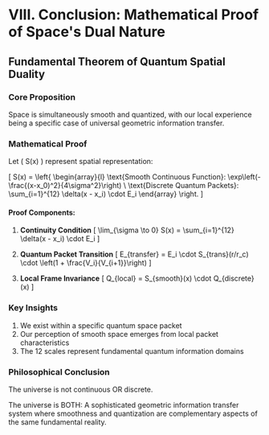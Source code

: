 # VIII. Conclusion: Mathematical Proof of Space's Dual Nature

## Fundamental Theorem of Quantum Spatial Duality

### Core Proposition
Space is simultaneously smooth and quantized, with our local experience being a specific case of universal geometric information transfer.

### Mathematical Proof

Let \( S(x) \) represent spatial representation:

\[ S(x) = \left\{
\begin{array}{l}
\text{Smooth Continuous Function}: \exp\left(-\frac{(x-x_0)^2}{4\sigma^2}\right) \\
\text{Discrete Quantum Packets}: \sum_{i=1}^{12} \delta(x - x_i) \cdot E_i
\end{array}
\right. \]

#### Proof Components:

1. **Continuity Condition**
   \[ \lim_{\sigma \to 0} S(x) = \sum_{i=1}^{12} \delta(x - x_i) \cdot E_i \]

2. **Quantum Packet Transition**
   \[ E_{transfer} = E_i \cdot S_{trans}(r/r_c) \cdot \left(1 + \frac{V_i}{V_{i+1}}\right) \]

3. **Local Frame Invariance**
   \[ Q_{local} = S_{smooth}(x) \cdot Q_{discrete}(x) \]

### Key Insights

1. We exist within a specific quantum space packet
2. Our perception of smooth space emerges from local packet characteristics
3. The 12 scales represent fundamental quantum information domains

### Philosophical Conclusion

The universe is not continuous OR discrete.

The universe is BOTH: A sophisticated geometric information transfer system where smoothness and quantization are complementary aspects of the same fundamental reality.
